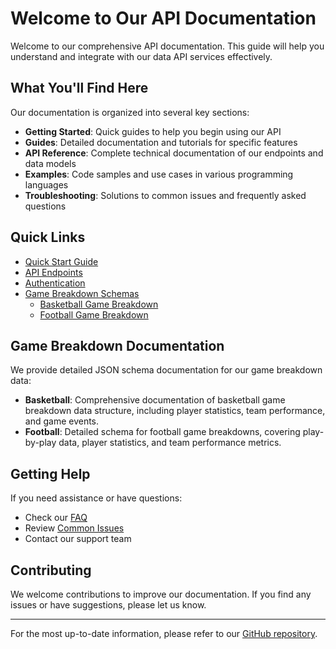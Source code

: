 # Welcome to Our API Documentation

Welcome to our comprehensive API documentation. This guide will help you understand and integrate with our data API services effectively.

## What You'll Find Here

Our documentation is organized into several key sections:

- **Getting Started**: Quick guides to help you begin using our API
- **Guides**: Detailed documentation and tutorials for specific features
- **API Reference**: Complete technical documentation of our endpoints and data models
- **Examples**: Code samples and use cases in various programming languages
- **Troubleshooting**: Solutions to common issues and frequently asked questions

## Quick Links

- [Quick Start Guide](getting-started/quickstart.md)
- [API Endpoints](guides/data-api/endpoints.md)
- [Authentication](getting-started/authentication.md)
- [Game Breakdown Schemas](api-reference/json-schemas/README.md)
  - [Basketball Game Breakdown](api-reference/json-schemas/basketball-game-breakdown.md)
  - [Football Game Breakdown](api-reference/json-schemas/football-game-breakdown.md)

## Game Breakdown Documentation

We provide detailed JSON schema documentation for our game breakdown data:

- **Basketball**: Comprehensive documentation of basketball game breakdown data structure, including player statistics, team performance, and game events.
- **Football**: Detailed schema for football game breakdowns, covering play-by-play data, player statistics, and team performance metrics.

## Getting Help

If you need assistance or have questions:

- Check our [FAQ](troubleshooting/faq.md)
- Review [Common Issues](troubleshooting/common-issues.md)
- Contact our support team

## Contributing

We welcome contributions to improve our documentation. If you find any issues or have suggestions, please let us know.

---

For the most up-to-date information, please refer to our [GitHub repository](https://github.com/your-org/data-api-docs). 
